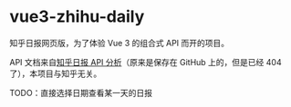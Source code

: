 # vue3-zhihu-daily

知乎日报网页版，为了体验 Vue 3 的组合式 API 而开的项目。

API 文档来自[知乎日报 API 分析](https://www.jianshu.com/p/ee556871da51)（原来是保存在 GitHub 上的，但是已经 404 了），本项目与知乎无关。

TODO：直接选择日期查看某一天的日报